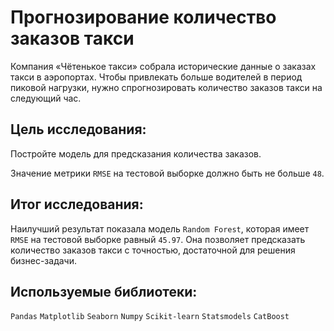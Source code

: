 # Прогнозирование количество заказов такси

Компания «Чётенькое такси» собрала исторические данные о заказах такси в аэропортах. Чтобы привлекать больше водителей в период пиковой нагрузки, нужно спрогнозировать количество заказов такси на следующий час. 

## Цель исследования:

Постройте модель для предсказания количества заказов.

Значение метрики `RMSE` на тестовой выборке должно быть не больше `48`.

## Итог исследования:
Наилучший результат показала модель `Random Forest`, которая имеет `RMSE` на тестовой выборке равный `45.97`. Она позволяет предсказать количество заказов такси с точностью, достаточной для решения бизнес-задачи.

## Используемые библиотеки:

`Pandas` `Matplotlib` `Seaborn` `Numpy` `Scikit-learn` `Statsmodels` `CatBoost`
